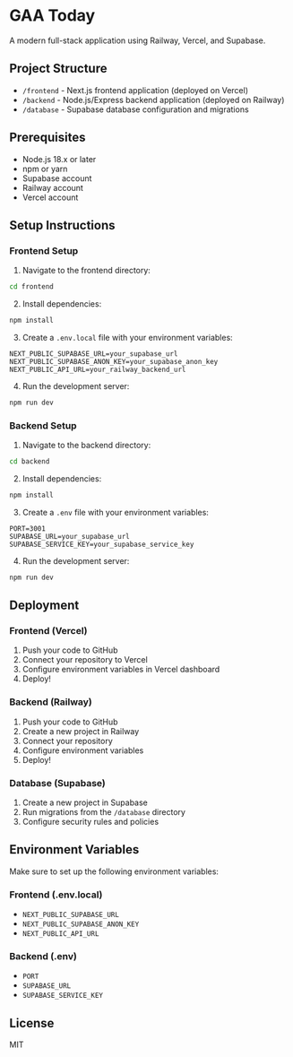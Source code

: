 # GAA Today

A modern full-stack application using Railway, Vercel, and Supabase.

## Project Structure

- `/frontend` - Next.js frontend application (deployed on Vercel)
- `/backend` - Node.js/Express backend application (deployed on Railway)
- `/database` - Supabase database configuration and migrations

## Prerequisites

- Node.js 18.x or later
- npm or yarn
- Supabase account
- Railway account
- Vercel account

## Setup Instructions

### Frontend Setup

1. Navigate to the frontend directory:
```bash
cd frontend
```

2. Install dependencies:
```bash
npm install
```

3. Create a `.env.local` file with your environment variables:
```env
NEXT_PUBLIC_SUPABASE_URL=your_supabase_url
NEXT_PUBLIC_SUPABASE_ANON_KEY=your_supabase_anon_key
NEXT_PUBLIC_API_URL=your_railway_backend_url
```

4. Run the development server:
```bash
npm run dev
```

### Backend Setup

1. Navigate to the backend directory:
```bash
cd backend
```

2. Install dependencies:
```bash
npm install
```

3. Create a `.env` file with your environment variables:
```env
PORT=3001
SUPABASE_URL=your_supabase_url
SUPABASE_SERVICE_KEY=your_supabase_service_key
```

4. Run the development server:
```bash
npm run dev
```

## Deployment

### Frontend (Vercel)
1. Push your code to GitHub
2. Connect your repository to Vercel
3. Configure environment variables in Vercel dashboard
4. Deploy!

### Backend (Railway)
1. Push your code to GitHub
2. Create a new project in Railway
3. Connect your repository
4. Configure environment variables
5. Deploy!

### Database (Supabase)
1. Create a new project in Supabase
2. Run migrations from the `/database` directory
3. Configure security rules and policies

## Environment Variables

Make sure to set up the following environment variables:

### Frontend (.env.local)
- `NEXT_PUBLIC_SUPABASE_URL`
- `NEXT_PUBLIC_SUPABASE_ANON_KEY`
- `NEXT_PUBLIC_API_URL`

### Backend (.env)
- `PORT`
- `SUPABASE_URL`
- `SUPABASE_SERVICE_KEY`

## License

MIT 